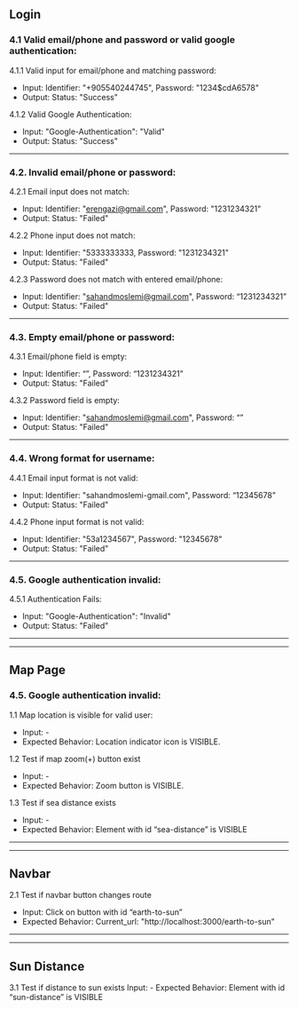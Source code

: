 ## Login

### 4.1 Valid email/phone and password or valid google authentication:

4.1.1 Valid input for email/phone and matching password:
- Input:
Identifier: "+905540244745", Password: "1234$cdA6578"
- Output:
Status:
"Success"

4.1.2 Valid Google Authentication:
- Input:
"Google-Authentication": "Valid"
- Output:
Status: "Success"

---
### 4.2. Invalid email/phone or password:

4.2.1 Email input does not match:
- Input:
Identifier: "erengazi@gmail.com", Password: "1231234321"
- Output:
Status: "Failed"

4.2.2 Phone input does not match:
- Input:
Identifier: "5333333333, Password: "1231234321"
- Output:
Status: "Failed"

4.2.3 Password does not match with entered email/phone:
- Input:
Identifier: "sahandmoslemi@gmail.com", Password: “1231234321”
- Output:
Status: "Failed"

---
### 4.3. Empty email/phone or password:

4.3.1 Email/phone field is empty:
- Input:
Identifier: “”, Password: “1231234321”
- Output:
Status: "Failed"

4.3.2 Password field is empty:
- Input:
Identifier: "sahandmoslemi@gmail.com", Password: “”
- Output:
Status: "Failed"

---
### 4.4. Wrong format for username:

4.4.1 Email input format is not valid:
- Input:
Identifier: "sahandmoslemi-gmail.com", Password: “12345678”
- Output:
Status: "Failed"

4.4.2 Phone input format is not valid:
- Input:
Identifier: "53a1234567", Password: "12345678"
- Output:
Status: "Failed"

---
### 4.5. Google authentication invalid:

4.5.1 Authentication Fails:
- Input:
"Google-Authentication": "Invalid"
- Output:
Status: "Failed"

---
---
## Map Page

### 4.5. Google authentication invalid:

1.1 Map location is visible for valid user:
- Input: -
- Expected Behavior: Location indicator icon is VISIBLE.

1.2 Test if map zoom(+) button exist
- Input: -
- Expected Behavior: Zoom button is VISIBLE.

1.3 Test if sea distance exists
- Input: -
- Expected Behavior: Element with id “sea-distance” is VISIBLE

---
---
## Navbar
2.1 Test if navbar button changes route
- Input: Click on button with id “earth-to-sun”
- Expected Behavior: Current_url: "http://localhost:3000/earth-to-sun"

---
---
## Sun Distance

3.1 Test if distance to sun exists
Input: -
Expected Behavior: Element with id “sun-distance” is VISIBLE
